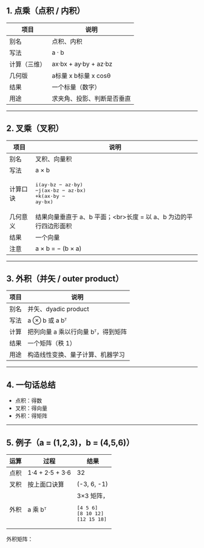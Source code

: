 ## 1. 点乘（点积 / 内积）

| 项目 | 说明 |
|---|---|
| 别名 | 点积、内积 |
| 写法 | a · b |
| 计算（三维） | ax·bx + ay·by + az·bz |
| 几何版 | a标量 x b标量 x cosθ |
| 结果 | 一个标量（数字） |
| 用途 | 求夹角、投影、判断是否垂直 |

---

## 2. 叉乘（叉积）

| 项目 | 说明 |
|---|---|
| 别名 | 叉积、向量积 |
| 写法 | a × b |
| 计算口诀 | <pre>i(ay·bz − az·by)<br>−j(ax·bz − az·bx)<br>+k(ax·by − ay·bx)</pre> |
| 几何意义 | 结果向量垂直于 a、b 平面；&lt;br&gt;长度 = 以 a、b 为边的平行四边形面积 |
| 结果 | 一个向量 |
| 注意 | a × b = − (b × a) |

---

## 3. 外积（并矢 / outer product）

| 项目 | 说明 |
|---|---|
| 别名 | 并矢、dyadic product |
| 写法 | a ⊗ b 或 a bᵀ |
| 计算 | 把列向量 a 乘以行向量 bᵀ，得到矩阵 |
| 结果 | 一个矩阵（秩 1） |
| 用途 | 构造线性变换、量子计算、机器学习 |

---

## 4. 一句话总结

- 点积：得数  
- 叉积：得向量  
- 外积：得矩阵  

---

## 5. 例子（a = (1,2,3)，b = (4,5,6)）

| 运算 | 过程 | 结果 |
|---|---|---|
| 点积 | 1·4 + 2·5 + 3·6 | 32 |
| 叉积 | 按上面口诀算 | (-3, 6, -1) |
| 外积 | a 乘 bᵀ | 3×3 矩阵，<pre>[4  5  6]<br>[8 10 12]<br>[12 15 18]</pre> |

外积矩阵：
